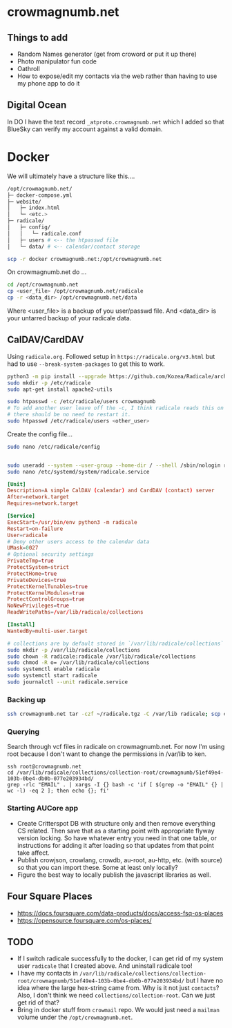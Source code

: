 # crowmagnumb.net

## Things to add

- Random Names generator (get from croword or put it up there)
- Photo manipulator fun code
- Oathroll
- How to expose/edit my contacts via the web rather than having to use my phone app to do it

## Digital Ocean

In DO I have the text record `_atproto.crowmagnumb.net` which I added so that BlueSky can verify my account against a valid domain.

# Docker

We will ultimately have a structure like this....

```sh
/opt/crowmagnumb.net/
├─ docker-compose.yml
├─ website/
│   ├─ index.html
│   └─ <etc.>
├─ radicale/
│   ├─ config/
│   │   └─ radicale.conf          
│   ├─ users # <-- the htpasswd file
│   └─ data/ # <-- calendar/contact storage
```

```sh
scp -r docker crowmagnumb.net:/opt/crowmagnumb.net
```

On crowmagnumb.net do ...

```sh
cd /opt/crowmagnumb.net
cp <user_file> /opt/crowmagnumb.net/radicale
cp -r <data_dir> /opt/crowmagnumb.net/data
```

Where <user_file> is a backup of you user/passwd file. And <data_dir> is your untarred backup of your radicale data.

## CalDAV/CardDAV

Using `radicale.org`. Followed setup in `https://radicale.org/v3.html` but had to use `--break-system-packages` to get this to work.

```sh
python3 -m pip install --upgrade https://github.com/Kozea/Radicale/archive/master.tar.gz --break-system-packages
sudo mkdir -p /etc/radicale
sudo apt-get install apache2-utils

sudo htpasswd -c /etc/radicale/users crowmagnumb
# To add another user leave off the -c, I think radicale reads this on every request so
# there should be no need to restart it.
sudo htpasswd /etc/radicale/users <other_user>
```
Create the config file...
```sh
sudo nano /etc/radicale/config
```

```conf
```

```sh
sudo useradd --system --user-group --home-dir / --shell /sbin/nologin radicale
sudo nano /etc/systemd/system/radicale.service
```

```conf
[Unit]
Description=A simple CalDAV (calendar) and CardDAV (contact) server
After=network.target
Requires=network.target

[Service]
ExecStart=/usr/bin/env python3 -m radicale
Restart=on-failure
User=radicale
# Deny other users access to the calendar data
UMask=0027
# Optional security settings
PrivateTmp=true
ProtectSystem=strict
ProtectHome=true
PrivateDevices=true
ProtectKernelTunables=true
ProtectKernelModules=true
ProtectControlGroups=true
NoNewPrivileges=true
ReadWritePaths=/var/lib/radicale/collections

[Install]
WantedBy=multi-user.target
```

```sh
# collections are by default stored in `/var/lib/radicale/collections`
sudo mkdir -p /var/lib/radicale/collections
sudo chown -R radicale:radicale /var/lib/radicale/collections
sudo chmod -R o= /var/lib/radicale/collections
sudo systemctl enable radicale
sudo systemctl start radicale
sudo journalctl --unit radicale.service
```

### Backing up

```sh
ssh crowmagnumb.net tar -czf ~/radicale.tgz -C /var/lib radicale; scp crowmagnumb.net:./radicale.tgz ~/Documents/personal
```

### Querying

Search through vcf files in radicale on crowmagnumb.net. For now I'm using root because I don't want to change the permissions in /var/lib to ken.

```
ssh root@crowmagnumb.net
cd /var/lib/radicale/collections/collection-root/crowmagnumb/51ef49e4-103b-0be4-db0b-077e203934bd/
grep -rlc "EMAIL" . | xargs -I {} bash -c 'if [ $(grep -o "EMAIL" {} | wc -l) -eq 2 ]; then echo {}; fi'
```

### Starting AUCore app

- Create Critterspot DB with structure only and then remove everything CS related. Then save that as a starting point with appropriate flyway version locking. So have whatever entry you need in that one table, or instructions for adding it after loading so that updates from that point take affect.
- Publish crowjson, crowlang, crowdb, au-root, au-http, etc. (with source) so that you can import these. Some at least only locally?
- Figure the best way to locally publish the javascript libraries as well.

## Four Square Places

- https://docs.foursquare.com/data-products/docs/access-fsq-os-places
- https://opensource.foursquare.com/os-places/

## TODO

- If I switch radicale successfully to the docker, I can get rid of my system user `radicale` that I created above. And uninstall radicale too!
- I have my contacts in `/var/lib/radicale/collections/collection-root/crowmagnumb/51ef49e4-103b-0be4-db0b-077e203934bd/` but I have no idea where the large hex-string came from. Why is it not just `contacts`? Also, I don't think we need `collections/collection-root`. Can we just get rid of that?
- Bring in docker stuff from `crowmail` repo. We would just need a `mailman` volume under the `/opt/crowmagnumb.net`.